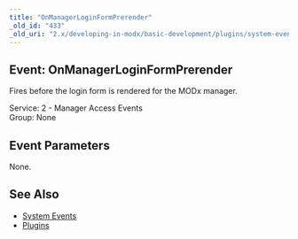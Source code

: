 ```yaml
---
title: "OnManagerLoginFormPrerender"
_old_id: "433"
_old_uri: "2.x/developing-in-modx/basic-development/plugins/system-events/onmanagerloginformprerender"
---
```


Event: OnManagerLoginFormPrerender
----------------------------------

Fires before the login form is rendered for the MODx manager.

Service: 2 - Manager Access Events   
Group: None

Event Parameters
----------------

None.

See Also
--------

- [System Events](/revolution/2.x/developing-in-modx/basic-development/plugins/system-events "System Events")
- [Plugins](/revolution/2.x/developing-in-modx/basic-development/plugins "Plugins")